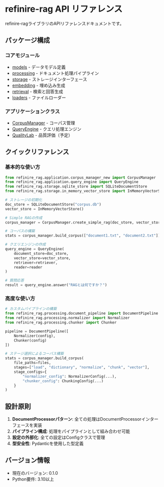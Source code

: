 # refinire-rag API リファレンス

refinire-ragライブラリのAPIリファレンスドキュメントです。

## パッケージ構成

### コアモジュール

- [models](models.md) - データモデル定義
- [processing](processing.md) - ドキュメント処理パイプライン
- [storage](storage.md) - ストレージインターフェース
- [embedding](embedding.md) - 埋め込み生成
- [retrieval](retrieval.md) - 検索と回答生成
- [loaders](loaders.md) - ファイルローダー

### アプリケーションクラス

- [CorpusManager](corpus_manager.md) - コーパス管理
- [QueryEngine](query_engine.md) - クエリ処理エンジン
- [QualityLab](quality_lab.md) - 品質評価（予定）

## クイックリファレンス

### 基本的な使い方

```python
from refinire_rag.application.corpus_manager_new import CorpusManager
from refinire_rag.application.query_engine import QueryEngine
from refinire_rag.storage.sqlite_store import SQLiteDocumentStore
from refinire_rag.storage.in_memory_vector_store import InMemoryVectorStore

# ストレージの初期化
doc_store = SQLiteDocumentStore("corpus.db")
vector_store = InMemoryVectorStore()

# Simple RAGの作成
corpus_manager = CorpusManager.create_simple_rag(doc_store, vector_store)

# コーパスの構築
stats = corpus_manager.build_corpus(["document1.txt", "document2.txt"])

# クエリエンジンの作成
query_engine = QueryEngine(
    document_store=doc_store,
    vector_store=vector_store,
    retriever=retriever,
    reader=reader
)

# 質問応答
result = query_engine.answer("RAGとは何ですか？")
```

### 高度な使い方

```python
# カスタムパイプラインの構築
from refinire_rag.processing.document_pipeline import DocumentPipeline
from refinire_rag.processing.normalizer import Normalizer
from refinire_rag.processing.chunker import Chunker

pipeline = DocumentPipeline([
    Normalizer(config),
    Chunker(config)
])

# ステージ選択によるコーパス構築
stats = corpus_manager.build_corpus(
    file_paths=files,
    stages=["load", "dictionary", "normalize", "chunk", "vector"],
    stage_configs={
        "normalizer_config": NormalizerConfig(...),
        "chunker_config": ChunkingConfig(...)
    }
)
```

## 設計原則

1. **DocumentProcessorパターン**: 全ての処理はDocumentProcessorインターフェースを実装
2. **パイプライン構成**: 処理をパイプラインとして組み合わせ可能
3. **設定の外部化**: 全ての設定はConfigクラスで管理
4. **型安全性**: Pydanticを使用した型定義

## バージョン情報

- 現在のバージョン: 0.1.0
- Python要件: 3.10以上
